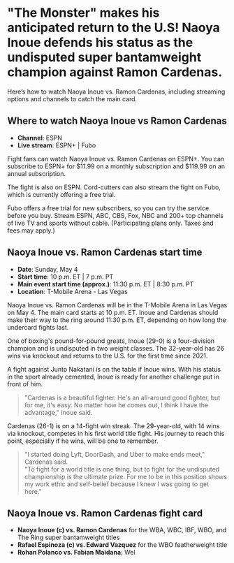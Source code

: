 # "The Monster" makes his anticipated return to the U.S! Naoya Inoue defends his status as the undisputed super bantamweight champion against Ramon Cardenas.

Here’s how to watch Naoya Inoue vs. Ramon Cardenas, including streaming options and channels to catch the main card.

## Where to watch Naoya Inoue vs Ramon Cardenas

- **Channel**: ESPN  
- **Live stream**: ESPN+ | Fubo

Fight fans can watch Naoya Inoue vs. Ramon Cardenas on ESPN+. You can subscribe to ESPN+ for $11.99 on a monthly subscription and $119.99 on an annual subscription.

The fight is also on ESPN. Cord-cutters can also stream the fight on Fubo, which is currently offering a free trial.

Fubo offers a free trial for new subscribers, so you can try the service before you buy. Stream ESPN, ABC, CBS, Fox, NBC and 200+ top channels of live TV and sports without cable. (Participating plans only. Taxes and fees may apply.)

## Naoya Inoue vs. Ramon Cardenas start time

- **Date**: Sunday, May 4
- **Start time**: 10 p.m. ET | 7 p.m. PT
- **Main event start time (approx.)**: 11:30 p.m. ET | 8:30 p.m. PT
- **Location**: T-Mobile Arena - Las Vegas

Naoya Inoue vs. Ramon Cardenas will be in the T-Mobile Arena in Las Vegas on May 4. The main card starts at 10 p.m. ET. Inoue and Cardenas should make their way to the ring around 11:30 p.m. ET, depending on how long the undercard fights last.

One of boxing's pound-for-pound greats, Inoue (29-0) is a four-division champion and is undisputed in two weight classes. The 32-year-old has 26 wins via knockout and returns to the U.S. for the first time since 2021.

A fight against Junto Nakatani is on the table if Inoue wins. With his status in the sport already cemented, Inoue is ready for another challenge put in front of him.

> "Cardenas is a beautiful fighter. He's an all-around good fighter, but for me, it's easy. No matter how he comes out, I think I have the advantage," Inoue said.

Cardenas (26-1) is on a 14-fight win streak. The 29-year-old, with 14 wins via knockout, competes in his first world title fight. His journey to reach this point, especially if he wins, will be one to remember.

> "I started doing Lyft, DoorDash, and Uber to make ends meet," Cardenas said.  
> "To fight for a world title is one thing, but to fight for the undisputed championship is the ultimate prize. For me to be in this position shows my work ethic and self-belief because I knew I was going to get here."

## Naoya Inoue vs. Ramon Cardenas fight card

- **Naoya Inoue (c) vs. Ramon Cardenas** for the WBA, WBC, IBF, WBO, and The Ring super bantamweight titles
- **Rafael Espinoza (c) vs. Edward Vazquez** for the WBO featherweight title
- **Rohan Polanco vs. Fabian Maidana**; Wel
